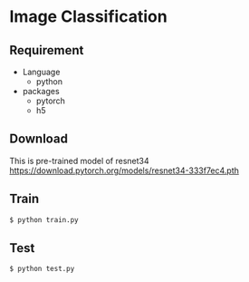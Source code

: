 # Image Classification

## Requirement
- Language
  - python
- packages
  - pytorch
  - h5
  
## Download
This is pre-trained model of resnet34  
https://download.pytorch.org/models/resnet34-333f7ec4.pth
  
## Train
```bash
$ python train.py
```

## Test
```bash
$ python test.py
```
